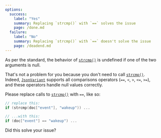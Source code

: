 ```yaml
---
options:
  success:
    label: "Yes"
    summary: Replacing `strcmp()` with `==` solves the issue
    page: /done.md
  failure:
    label: "No"
    summary: Replacing `strcmp()` with `==` doesn't solve the issue
    page: /deadend.md
---
```


As per the standard, the behavior of [`strcmp()`](https://en.cppreference.com/w/c/string/byte/strcmp) is undefined if one of the two arguments is null.

That's not a problem for you because you don't need to call [`strcmp()`](https://en.cppreference.com/w/c/string/byte/strcmp). Indeed, [`JsonVariant`](/v6/api/jsonvariant/) supports all comparisons operators (`==`, `<`, `>`, `<=`, `>=`), and these operators handle null values correctly.

Please replace calls to [`strcmp()`](https://en.cppreference.com/w/c/string/byte/strcmp) with `==`, like so:

```c++
// replace this:
if (strcmp(doc["event"], "wakeup")) ...

// ...with this:
if (doc["event"] == "wakeup") ...
```

Did this solve your issue?